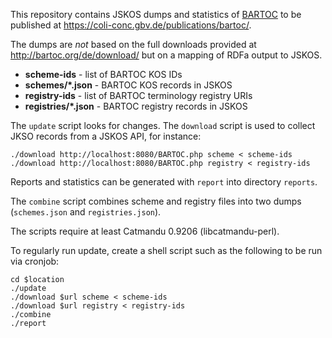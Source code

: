 This repository contains JSKOS dumps and statistics of
[BARTOC](http://bartoc.org/) to be published at
<https://coli-conc.gbv.de/publications/bartoc/>.

The dumps are *not* based on the full downloads provided at
<http://bartoc.org/de/download/> but on a mapping of RDFa output to JSKOS.

* **scheme-ids** - list of BARTOC KOS IDs
* **schemes/\*.json** - BARTOC KOS records in JSKOS
* **registry-ids** - list of BARTOC terminology registry URIs
* **registries/\*.json** - BARTOC registry records in JSKOS

The `update` script looks for changes. The `download` script is used to collect
JKSO records from a JSKOS API, for instance:

    ./download http://localhost:8080/BARTOC.php scheme < scheme-ids
    ./download http://localhost:8080/BARTOC.php registry < registry-ids

Reports and statistics can be generated with `report` into directory `reports`.

The `combine` script combines scheme and registry files into two dumps
(`schemes.json` and `registries.json`).

The scripts require at least Catmandu 0.9206 (libcatmandu-perl).

To regularly run update, create a shell script such as the following to be run
via cronjob: 

    cd $location
    ./update
    ./download $url scheme < scheme-ids
    ./download $url registry < registry-ids
    ./combine
    ./report

